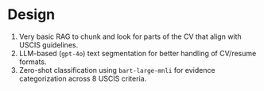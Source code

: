 # Design

1. Very basic RAG to chunk and look for parts of the CV that align with USCIS guidelines.
2. LLM-based (`gpt-4o`) text segmentation for better handling of CV/resume formats.
3. Zero-shot classification using `bart-large-mnli` for evidence categorization across 8 USCIS criteria.